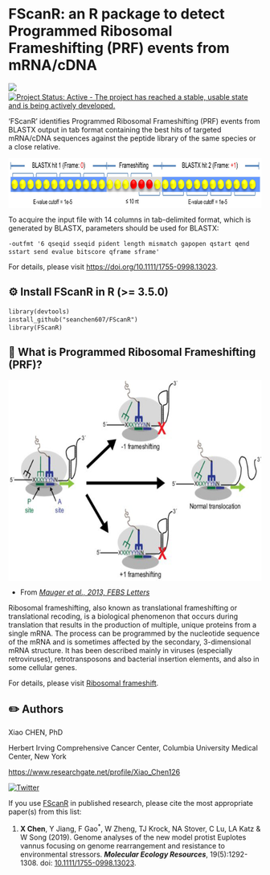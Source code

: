 # FScanR: an R package to detect Programmed Ribosomal Frameshifting (PRF) events from mRNA/cDNA

[![](https://img.shields.io/badge/release%20version-0.99.0-green.svg)](https://github.com/seanchen607/FScanR)
[![Project Status: Active - The project has reached a stable, usable state and is being actively developed.](http://www.repostatus.org/badges/latest/active.svg)](http://www.repostatus.org/#active)

‘FScanR’ identifies Programmed Ribosomal Frameshifting (PRF) events from BLASTX output 
in tab format containing the best hits of targeted mRNA/cDNA sequences against 
the peptide library of the same species or a close relative.

<a href="https://doi.org/10.1111/1755-0998.13023"><img src="docs/schematic.png" height="100" align="center" /></a>

To acquire the input file with 14 columns in tab-delimited format, which is generated by BLASTX, parameters should be used for BLASTX: 

	-outfmt '6 qseqid sseqid pident length mismatch gapopen qstart qend sstart send evalue bitscore qframe sframe'

For details, please visit <https://doi.org/10.1111/1755-0998.13023>.

## :gear: Install FScanR in R (>= 3.5.0)

	library(devtools)
	install_github("seanchen607/FScanR")
	library(FScanR)

## :orange_book: What is Programmed Ribosomal Frameshifting (PRF)?

<a href="https://doi.org/10.1016/j.febslet.2013.03.002"><img src="docs/Structural-diversity-within-programmed-ribosomal-frameshifting-elements-A-Schematic_W640.png" height="400" align="center" /></a>
- From [*Mauger et al., 2013, FEBS Letters*](https://doi.org/10.1016/j.febslet.2013.03.002)

Ribosomal frameshifting, also known as translational frameshifting or translational recoding, is a biological phenomenon 
that occurs during translation that results in the production of multiple, unique proteins from a single mRNA. 
The process can be programmed by the nucleotide sequence of the mRNA and is sometimes affected by the secondary, 3-dimensional mRNA structure.
It has been described mainly in viruses (especially retroviruses), retrotransposons and bacterial insertion elements, and also in some cellular genes.

For details, please visit [Ribosomal frameshift](https://en.wikipedia.org/wiki/Ribosomal_frameshift).

## :pencil2: Authors

Xiao CHEN, PhD

Herbert Irving Comprehensive Cancer Center, Columbia University Medical Center, New York

<https://www.researchgate.net/profile/Xiao_Chen126>

[![Twitter](https://img.shields.io/twitter/url/http/shields.io.svg?style=social&logo=twitter)](https://twitter.com/intent/tweet?hashtags=FScanR&url=https://github.com/seanchen607/FScanR&screen_name=SC607)

If you use [FScanR](https://github.com/seanchen607/FScanR) in
published research, please cite the most appropriate paper(s) from this
list:

1.  **X Chen**, Y Jiang, F Gao<sup>\*</sup>, W Zheng, TJ Krock, NA Stover, C Lu, LA Katz & W Song (2019). 
    Genome analyses of the new model protist Euplotes vannus focusing on genome rearrangement and resistance 
    to environmental stressors. ***Molecular Ecology Resources***, 19(5):1292-1308. doi:
    [10.1111/1755-0998.13023](https://doi.org/10.1111/1755-0998.13023).

